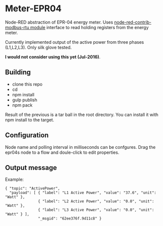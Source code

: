 # Meter-EPR04
Node-RED abstraction of EPR-04 energy meter. 
Uses [node-red-contrib-modbus-rtu module](https://github.com/sofkaski/node-red-contrib-modbus-rtu) interface to read holding registers from the energy meter.  

Currently implemented output of the active power from three phases (L1,L2,L3).
Only silk glove tested.

__I would not consider using this yet (Jul-2016)__.

## Building

 * clone this repo
 * cd <root directory of the repo>
 * npm install
 * gulp publish
 * npm pack

Result of the previous is a tar ball in the root directory. You can install it with npm install to the target.

## Configuration
Node name and polling interval in milliseconds can be confgures. 
Drag the epr04s node to a flow and doule-click to edit properties. 

## Output message

Example:
```
{ "topic": "ActivePower", 
  "payload": [ { "label": "L1 Active Power", "value": "37.6", "unit": "Watt" }, 
               { "label": "L2 Active Power", "value": "0.0", "unit": "Watt" }, 
			   { "label": "L3 Active Power", "value": "0.0", "unit": "Watt" } ], 
			   "_msgid": "62ee376f.9d11c8" }
```			   
